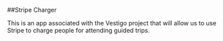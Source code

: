 
##Stripe Charger

This is an app associated with the Vestigo project that will allow us to use Stripe to charge people for attending guided trips.
